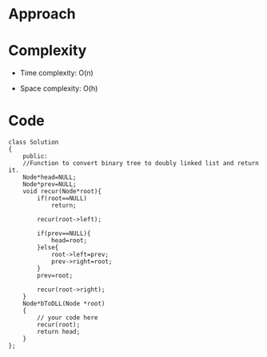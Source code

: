 # Approach
<!-- Describe your approach to solving the problem. -->

# Complexity
- Time complexity: O(n)
<!-- Add your time complexity here, e.g. $$O(n)$$ -->

- Space complexity: O(h)
<!-- Add your space complexity here, e.g. $$O(n)$$ -->

# Code
```
class Solution
{
    public: 
    //Function to convert binary tree to doubly linked list and return it.
    Node*head=NULL;
    Node*prev=NULL;
    void recur(Node*root){
        if(root==NULL)
            return;
        
        recur(root->left);
        
        if(prev==NULL){
            head=root;
        }else{
            root->left=prev;
            prev->right=root;
        }
        prev=root;
        
        recur(root->right);
    }
    Node*bToDLL(Node *root)
    {
        // your code here
        recur(root);
        return head;
    }
};
```